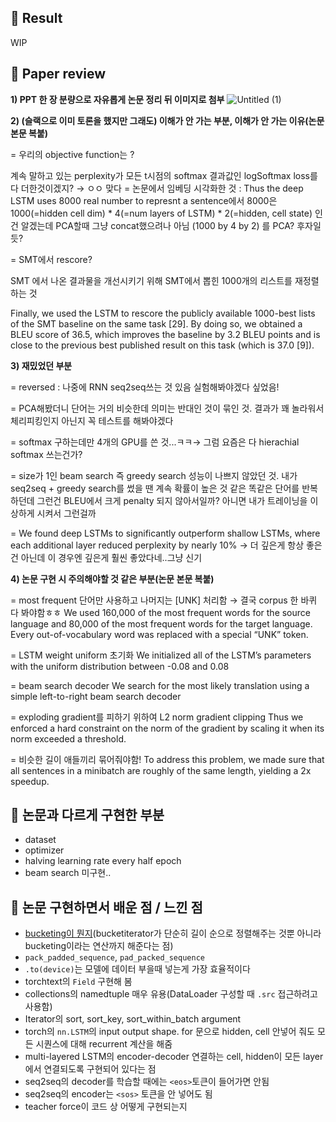 ## 🤗 Result
WIP

## 🤔 Paper review
**1) PPT 한 장 분량으로 자유롭게 논문 정리 뒤 이미지로 첨부**
![Untitled (1)](https://user-images.githubusercontent.com/46675408/108203501-f15d6f00-7165-11eb-9c68-8da61962b002.png)

**2) (슬랙으로 이미 토론을 했지만 그래도) 이해가 안 가는 부분, 이해가 안 가는 이유(논문 본문 복붙)**

= 우리의 objective function는 ? 

계속 말하고 있는 perplexity가 모든 t시점의 softmax 결과값인 logSoftmax loss를 다 더한것이겠지? → ㅇㅇ 맞다
= 논문에서 임베딩 시각화한 것 : Thus the deep LSTM uses 8000 real number to represnt a sentence에서 8000은 1000(=hidden cell dim) * 4(=num layers of LSTM)  * 2(=hidden, cell state) 인건 알겠는데 PCA할때 그냥 concat했으려나 아님 (1000 by 4 by 2) 를 PCA? 후자일듯?

= SMT에서 rescore?

SMT 에서 나온 결과물을 개선시키기 위해 SMT에서 뽑힌 1000개의 리스트를 재정렬하는 것

Finally, we used the LSTM to rescore the publicly available 1000-best lists of the SMT baseline on
the same task [29]. By doing so, we obtained a BLEU score of 36.5, which improves the baseline by
3.2 BLEU points and is close to the previous best published result on this task (which is 37.0 [9]).

**3) 재밌었던 부분**

= reversed : 나중에 RNN seq2seq쓰는 것 있음 실험해봐야겠다 싶었음! 

= PCA해봤더니 단어는 거의 비슷한데 의미는 반대인 것이 묶인 것. 결과가 꽤 놀라워서 체리피킹인지 아닌지 꼭 테스트를 해봐야겠다

= softmax 구하는데만 4개의 GPU를 쓴 것...ㅋㅋ→ 그럼 요즘은 다 hierachial softmax 쓰는건가?

= size가 1인 beam search 즉 greedy search 성능이 나쁘지 않았던 것. 내가 seq2seq + greedy search를 썼을 땐 계속 확률이 높은 것 같은 똑같은 단어를 반복하던데 그런건 BLEU에서 크게 penalty 되지 않아서일까? 아니면 내가 트레이닝을 이상하게 시켜서 그런걸까 

= We found deep LSTMs to significantly outperform shallow LSTMs, where each additional layer reduced perplexity by nearly 10% → 더 깊은게 항상 좋은건 아닌데 이 경우엔 깊은게 훨씬 좋았다네..그냥 신기

**4) 논문 구현 시 주의해야할 것 같은 부분(논문 본문 복붙)**

= most frequent 단어만 사용하고 나머지는 [UNK] 처리함 → 결국 corpus 한 바퀴 다 봐야함ㅎㅎ
We used 160,000 of the most frequent words for the source language
and 80,000 of the most frequent words for the target language. Every out-of-vocabulary word was
replaced with a special “UNK” token.

= LSTM weight uniform 초기화
We initialized all of the LSTM’s parameters with the uniform distribution between -0.08
and 0.08

= beam search decoder 
We search for the most likely translation using a simple left-to-right beam search decoder

= exploding gradient를 피하기 위하여 L2 norm gradient clipping
Thus we enforced a hard constraint on the norm of the gradient by scaling it when its norm exceeded a threshold.

= 비슷한 길이 애들끼리 묶어줘야함! 
To address this problem, we made sure
that all sentences in a minibatch are roughly of the same length, yielding a 2x speedup.

## 🤫 논문과 다르게 구현한 부분
- dataset 
- optimizer
- halving learning rate every half epoch
- beam search 미구현..

## 🤭 논문 구현하면서 배운 점 / 느낀 점
- [bucketing이 뭔지](https://stackoverflow.com/questions/49367871/concept-of-bucketing-in-seq2seq-model)(bucketiterator가 단순히 길이 순으로 정렬해주는 것뿐 아니라 bucketing이라는 연산까지 해준다는 점)
- `pack_padded_sequence`, `pad_packed_sequence`
- `.to(device)`는 모델에 데이터 부을때 넣는게 가장 효율적이다
- torchtext의 `Field` 구현해 봄
- collections의 namedtuple 매우 유용(DataLoader 구성할 때 `.src` 접근하려고 사용함) 
- Iterator의 sort, sort_key, sort_within_batch argument
- torch의 `nn.LSTM`의 input output shape. for 문으로 hidden, cell 안넣어 줘도 모든 시퀀스에 대해 recurrent 계산을 해줌
- multi-layered LSTM의 encoder-decoder 연결하는 cell, hidden이 모든 layer에서 연결되도록 구현되어 있다는 점
- seq2seq의 decoder를 학습할 때에는 `<eos>`토큰이 들어가면 안됨 
- seq2seq의 encoder는 `<sos>` 토큰을 안 넣어도 됨
- teacher force이 코드 상 어떻게 구현되는지
